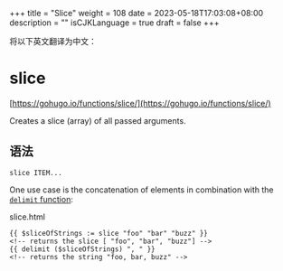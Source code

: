 +++
title = "Slice"
weight = 108
date = 2023-05-18T17:03:08+08:00
description = ""
isCJKLanguage = true
draft = false
+++

将以下英文翻译为中文：
# slice

[https://gohugo.io/functions/slice/](https://gohugo.io/functions/slice/)

Creates a slice (array) of all passed arguments.

## 语法

```
slice ITEM...
```

One use case is the concatenation of elements in combination with the [`delimit` function](https://gohugo.io/functions/delimit/):

slice.html



```go-html-template
{{ $sliceOfStrings := slice "foo" "bar" "buzz" }}
<!-- returns the slice [ "foo", "bar", "buzz"] -->
{{ delimit ($sliceOfStrings) ", " }}
<!-- returns the string "foo, bar, buzz" -->
```
